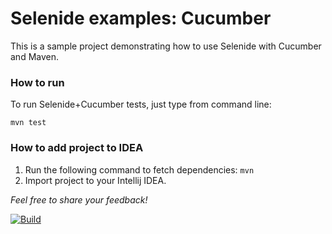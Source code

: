 Selenide examples: Cucumber
========================

This is a sample project demonstrating how to use Selenide with Cucumber and Maven.

### How to run

To run Selenide+Cucumber tests, just type from command line:

```
mvn test
```

### How to add project to IDEA

1. Run the following command to fetch dependencies: `mvn`
2. Import project to your Intellij IDEA.


_Feel free to share your feedback!_

[![Build](https://github.com/selenide-examples/cucumber/actions/workflows/build.yml/badge.svg?branch=master)](https://github.com/selenide-examples/cucumber/actions/workflows/build.yml)